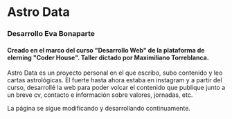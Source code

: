 <h1>Astro Data</h1>
<h3>Desarrollo Eva Bonaparte</h3>
<h4>Creado en el marco del curso "Desarrollo Web" de la plataforma de elerning "Coder House". Taller dictado por Maximiliano Torreblanca.</h4>
<p>Astro Data es un proyecto personal en el que escribo, subo contenido y leo cartas astrológicas. El fuerte hasta ahora estaba en instagram y a partir del curso, desarrollé la web para poder volcar el contenido que publique junto a un breve cv, contacto e información sobre valores, jornadas, etc.</p>
<p>La página se sigue modificando y desarrollando continuamente.</p>
